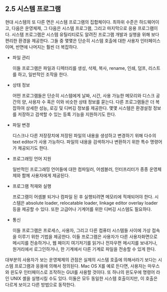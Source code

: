 ## 2.5 시스템 프로그램

현대 시스템의 또 다른 면은 시스템 프로그램의 집합체이다. 최하위 수준은 하드웨어이고, 다음은 운영체제, 그 다음은 시스템 프로그램, 그리고 마지막으로 응용 프로그램이다. 시스템 프로그램은 시스템 유틸리티로도 알려진 프로그램 개발과 실행을 위해 보다 편리한 환경을 제공한다. 그들 중 몇몇은 단순히 시스템 호출에 대한 사용자 인터페이스이며, 반면에 나머지는 훨씬 더 복잡하다.

* 파일 관리

  이들 프로그램은 파일과 디렉터리를 생성, 삭제, 복사, rename, 인쇄, 덤프, 리스트를 하고, 일반적인 조작을 한다.

* 상태 정보

  어떤 프로그램들은 단순히 시스템에게 날짜, 시간, 사용 가능한 메모리와 디스크 공간의 양, 사용자 수 혹은 이와 비슷한 상태 정보를 묻는다. 다른 프로그램들은 더 복잡하여 상세한 성능, 로깅 및 디버깅 정보를 제공한다. 몇몇 시스템은 환경설정 정보를 저장하고 검색할 수 있는 등록 기능을 지원하기도 한다.

* 파일 변경

  디스크나 다른 저장장치에 저장된 파일의 내용을 생성하고 변경하기 위해 다수의 text editor가 사용 가능하다. 파일의 내용을 검색하거나 변환하기 위한 특수 명령어가 제공되기도 한다.

* 프로그래밍 언어 지원

  일반적인 프로그래밍 언어들에 대한 컴파일러, 어셈블러, 인터프리터가 종종 운영체제와 함께 사용자에게 제공된다.

* 프로그램 적재와 실행

  프로그램이 어셈블 되거나 컴파일 된 후 실행되려면 메모리에 적재되어야 한다. 시스템은 absolute loader, relocatable loader, linkage editor overlay loader 등을 제공할 수 있다. 또한 고급어나 기계어를 위한 디버깅 시스템도 필요하다.

* 통신

  이들 프로그램은 프로세스, 사용자, 그리고 다른 컴퓨터 시스템들 사이에 가상 접속을 이루기 위한 기법을 제공한다. 이들 프로그램은 사용자가 다른 사용자화면으로 메시지를 전송하거나, 웹 페이지 여기저기를 읽거나 전자우편 메시지를 보내거나, 원거리에서 로그인하거나, 한 기계에서 다른 기계로 파일을 전송할 수 있게 한다.

대부분의 사용자가 보는 운영체제의 관점은 실제의 시스템 호출에 의해서라기 보다는 시스템 프로그램과 응용에 의해서 정의된다. Mac OS X를 예로 든다면, 사용자는 마우스와 윈도우 인터페이스로 조작하는 GUI를 사용할 것이다. 또 하나의 윈도우에 명령어 라인 UNIX 셸을 실행시킬 수도 있다. 이둘은 모두 동일한 시스템 호출이지만, 이 호출은 다르게 보이고 다른 방법으로 동작한다.


